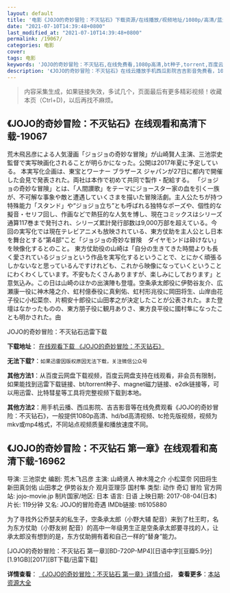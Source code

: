 ```yaml
---
layout: default
title: '电影《JOJO的奇妙冒险：不灭钻石》下载资源/在线播放/视频地址/1080p/高清/蓝光'
date: "2021-07-10T14:39:48+0800"
last_modified_at: "2021-07-10T14:39:48+0800"
permalink: /19067/
categories: 电影
cover:
tags: 电影
keywords: 'JOJO的奇妙冒险：不灭钻石,在线免费看,1080p高清,bt种子,torrent,百度云盘,magnet,磁力链,迅雷下载资源'
description: '《JOJO的奇妙冒险：不灭钻石》在线云播放手机西瓜影院吉吉影音免费看，1080p高清bd/hd未删减完整版和tc抢先枪版，mkv/mp4格式，附带bt/torrent种子、magnet/磁力链、百度云盘、网盘资源迅雷下载链接'
---
```


>内容采集生成，如果链接失效，多试几个，页面最后有更多精彩视频！收藏本页（Ctrl+D)，以后再找不麻烦。


## 《JOJO的奇妙冒险：不灭钻石》在线观看和高清下载-19067

荒木飛呂彦による人気漫画「ジョジョの奇妙な冒険」が山崎賢人主演、三池崇史監督で実写映画化されることが明らかになった。公開は2017年夏に予定している。 本実写化企画は、東宝とワーナー ブラザース ジャパンが27日に都内で開催した会見で発表された。両社は本作で初めて共同で製作・配給する。 「ジョジョの奇妙な冒険」とは、「人間讃歌」をテーマにジョースター家の血を引く一族が、不可解な事象や敵と遭遇していくさまを描いた冒険活劇。主人公たちが持つ特殊能力「スタンド」や“ジョジョ立ち”とも呼ばれる独特なポーズや、個性的な擬音・セリフ回し、作画などで熱狂的な人気を博し、現在コミックスはシリーズ通算117巻まで発刊され、シリーズ累計発行部数は9,000万部を超えている。今回の実写化では現在テレビアニメも放映されている、東方仗助を主人公とし日本を舞台とする“第4部”こと「ジョジョの奇妙な冒険　ダイヤモンドは砕けない」を映像化するとのこと。 東方仗助役の山崎は「自分の生きてきた時間よりも長く愛されているジョジョという作品を実写化するということで、とにかく頑張るしかないなと思っているんですけれども、これから映像になっていくということにわくわくしています。不安もたくさんありますが、楽しみにしております」と意気込み。この日は山崎のほかの出演陣も登壇。空条承太郎役に伊勢谷友介、広瀬康一役に神木隆之介、虹村億泰役に真剣佑、虹村形兆役に岡田将生、山岸由花子役に小松菜奈、片桐安十郎役に山田孝之が決定したことが公表された。また登壇はなかったものの、東方朋子役に観月ありさ、東方良平役に國村隼になったことも明かされた。由


JOJO的奇妙冒险：不灭钻石迅雷下载

**下载地址**： [在线观看下载 《JOJO的奇妙冒险：不灭钻石》](https://www.993dy.com//vod-detail-id-29935.html) 


**无法下载?**：`如果迅雷因版权原因无法下载，关注微信公众号 `

**其他方法1**：从百度云网盘下载视频，百度云网盘支持在线观看，非会员有限制，如果能找到迅雷下载链接、bt/torrent种子、magnet磁力链接、e2dk链接等，可以用迅雷、比特彗星等工具将完整视频下载到本地。

**其他方法2**：用手机云播、西瓜影院、吉吉影音等在线免费观看《JOJO的奇妙冒险：不灭钻石》，一般提供1080p高清、hd/bd高清视频、tc抢先版视频，视频为mkv或mp4格式，不同站点视频质量和播放速度不同。


## 《JOJO的奇妙冒险：不灭钻石 第一章》在线观看和高清下载-16962

导演: 三池崇史 编剧: 荒木飞吕彦 主演: 山崎贤人 神木隆之介 小松菜奈 冈田将生 新田真剑佑 山田孝之 伊势谷友介 观月亚理莎 国村隼 类型: 动作 奇幻 冒险 官方网站: jojo-movie.jp 制片国家/地区: 日本 语言: 日语 上映日期: 2017-08-04(日本) 片长: 119分钟 又名: JOJO的冒险奇遇 IMDb链接: tt6105880

为了寻找外公乔瑟夫的私生子，空条承太郎（小野大辅 配音）来到了杜王町，名为东方仗助（小野友树 配音）的高中一年级男生正是空条承太郎要寻找的人，让承太郎没有想到的是，东方仗助拥有着和自己一样的“替身”能力。


[JOJO的奇妙冒险：不灭钻石 第一章][BD-720P-MP4][日语中字][豆瓣5.9分][1.91GB][2017][BT下载/迅雷下载]

**详情查看**： [《JOJO的奇妙冒险：不灭钻石 第一章》详情介绍](/movie/16962/)， **查看更多**：[本站资源大全](/movie/t/all/)

